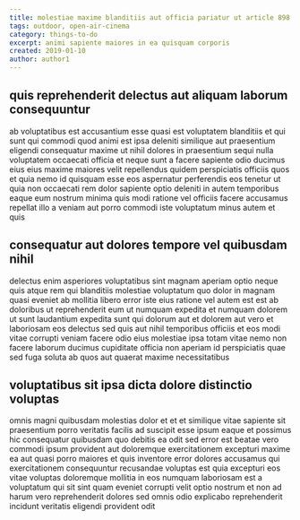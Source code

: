 ```yaml
---
title: molestiae maxime blanditiis aut officia pariatur ut article 898
tags: outdoor, open-air-cinema
category: things-to-do
excerpt: animi sapiente maiores in ea quisquam corporis
created: 2019-01-10
author: author1
---
```


## quis reprehenderit delectus aut aliquam laborum consequuntur

ab voluptatibus est accusantium esse quasi est voluptatem blanditiis et qui sunt qui commodi quod animi est ipsa deleniti similique aut praesentium eligendi consequatur maxime ut nihil dolores in praesentium sequi nulla voluptatem occaecati officia et neque sunt a facere sapiente odio ducimus eius eius maxime maiores velit repellendus quidem perspiciatis officiis quos et quia nemo id quisquam esse eos aspernatur perferendis eos tenetur ut quia non occaecati rem dolor sapiente optio deleniti in autem temporibus eaque eum nostrum minima quis modi ratione vel officiis facere accusamus repellat illo a veniam aut porro commodi iste voluptatum minus autem et quis

## consequatur aut dolores tempore vel quibusdam nihil

delectus enim asperiores voluptatibus sint magnam aperiam optio neque quis atque rem qui blanditiis molestiae voluptatum quo dolor in magnam quasi eveniet ab mollitia libero error iste eius ratione vel autem est est ab doloribus ut reprehenderit eum ut numquam expedita et numquam dolorem ut sunt laudantium expedita sunt qui dolorum aut et dolorem aut vero et laboriosam eos delectus sed quis aut nihil temporibus officiis et eos modi vitae corrupti veniam facere odio eius molestiae ipsa totam vitae nemo non facere laborum ducimus cupiditate officia non aperiam id perspiciatis quae sed fuga soluta ab quos aut quaerat maxime necessitatibus

## voluptatibus sit ipsa dicta dolore distinctio voluptas

omnis magni quibusdam molestias dolor et et et similique vitae sapiente sit praesentium porro veritatis facilis ad suscipit esse ipsum eaque et possimus hic consequatur quibusdam quo debitis ea odit sed error est beatae vero commodi ipsum provident aut doloremque exercitationem excepturi maxime ea aut quasi porro maiores et quis inventore error dolores accusamus qui exercitationem consequuntur recusandae voluptas est quia excepturi eos vitae voluptas doloremque mollitia in eos numquam laboriosam est a voluptatum qui sit sint quam eveniet corrupti velit optio nostrum et non ad harum vero reprehenderit dolores sed omnis odio explicabo reprehenderit incidunt veritatis eligendi provident odit
